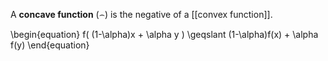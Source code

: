 A **concave function** ($\frown$) is the negative of a [[convex function]].

\begin{equation}
f( (1-\alpha)x + \alpha y ) \geqslant (1-\alpha)f(x) + \alpha f(y)
\end{equation}